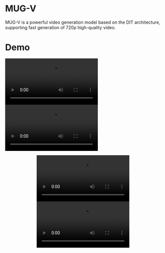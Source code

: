 # MUG-V
MUG-V is a powerful video generation model based on the DIT architecture, supporting fast generation of 720p high-quality video.

# Demo
<video src='https://github.com/user-attachments/assets/ebbd3858-4bf0-4e98-b967-a870cc1585a5'></video>
<video src='https://github.com/user-attachments/assets/df250d2f-fed9-46d7-90a6-8ca675af6e3d'></video>
<div align='center'>
<video src='https://github.com/user-attachments/assets/1d4c51cb-1862-48fc-8614-061a86483488'></video>
<video src='https://github.com/user-attachments/assets/714b25b8-b27a-453b-9651-dcfc42ef78e5'></video>
</div>


